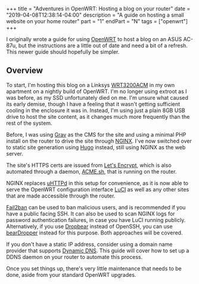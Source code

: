 +++
title = "Adventures in OpenWRT: Hosting a blog on your router"
date = "2019-04-08T12:38:14-04:00"
description = "A guide on hosting a small website on your home router"
part = "1"
endPart = "N"
tags = ["openwrt"]
+++

I originally wrote a guide for using [OpenWRT](https://openwrt.org/) to host a blog on an ASUS AC-87u, but the instructions
are a little out of date and need a bit of a refresh.  This newer guide should hopefully be simpler.

Overview
---

To start, I'm hosting this blog on a Linksys [WRT3200ACM](https://wikidevi.com/wiki/Linksys_WRT3200ACM) in my own
apartment on a nightly build of OpenWRT.  I'm no longer using extroot as I was before, as my SSD unfortunately died
on me.  I'm unsure what caused its early demise, though I have a feeling that it wasn't getting sufficient cooling
in the enclosure it was in.  Instead, I'm using just a plain 8GB USB drive to host the site content, as it changes 
much more frequently than the rest of the system.

Before, I was using [Grav](https://getgrav.org/) as the CMS for the site and using a minimal PHP install on the router
to drive the site through [NGINX](https://www.nginx.com/).  I've now switched over to static site generation using
[Hugo](https://gohugo.io/) instead, still using NGINX as the web server.

The site's HTTPS certs are issued from [Let's Encrypt](https://letsencrypt.org/), which is also automated through
a daemon, [ACME.sh](https://github.com/Neilpang/acme.sh), that is running on the router.

NGINX replaces [uHTTPd](https://openwrt.org/docs/guide-user/services/webserver/http.uhttpd) in this setup for
convenience, as it is now able to serve the OpenWRT configuration interface [LuCI](https://openwrt.org/docs/techref/luci)
as well as any other sites that are made accessible through the router.

[Fail2ban](https://www.fail2ban.org/wiki/index.php/Main_Page) can be used to ban malicious users, and is recommended
if you have a public facing SSH.  It can also be used to scan NGINX logs for password authentication failures,
in case you have LuCI running publicly.  Alternatively, if you use [Dropbear](https://matt.ucc.asn.au/dropbear/dropbear.html)
instead of OpenSSH, you can use [bearDropper](https://github.com/robzr/bearDropper) instead for this purpose.
Both approaches will be covered.

If you don't have a static IP address, consider using a domain name provider that supports [Dynamic DNS](https://en.wikipedia.org/wiki/Dynamic_DNS).
This guide will cover how to set up a DDNS daemon on your router to automate this process.

Once you set things up, there's very little maintenance that needs to be done, aside from your standard OpenWRT
upgrades.
